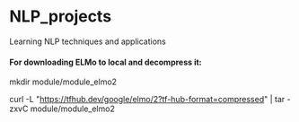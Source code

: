 # NLP_projects
Learning NLP techniques and applications

#### For downloading ELMo to local and decompress it:
mkdir module/module_elmo2

curl -L "https://tfhub.dev/google/elmo/2?tf-hub-format=compressed" | tar -zxvC module/module_elmo2
